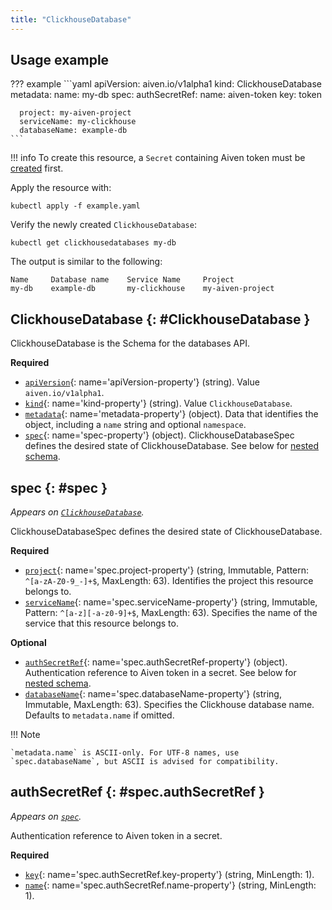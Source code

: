 ```yaml
---
title: "ClickhouseDatabase"
---
```


## Usage example

??? example 
    ```yaml
    apiVersion: aiven.io/v1alpha1
    kind: ClickhouseDatabase
    metadata:
      name: my-db
    spec:
      authSecretRef:
        name: aiven-token
        key: token
    
      project: my-aiven-project
      serviceName: my-clickhouse
      databaseName: example-db
    ```

!!! info
	To create this resource, a `Secret` containing Aiven token must be [created](/aiven-operator/authentication.html) first.

Apply the resource with:

```shell
kubectl apply -f example.yaml
```

Verify the newly created `ClickhouseDatabase`:

```shell
kubectl get clickhousedatabases my-db
```

The output is similar to the following:
```shell
Name     Database name    Service Name     Project             
my-db    example-db       my-clickhouse    my-aiven-project    
```

## ClickhouseDatabase {: #ClickhouseDatabase }

ClickhouseDatabase is the Schema for the databases API.

**Required**

- [`apiVersion`](#apiVersion-property){: name='apiVersion-property'} (string). Value `aiven.io/v1alpha1`.
- [`kind`](#kind-property){: name='kind-property'} (string). Value `ClickhouseDatabase`.
- [`metadata`](#metadata-property){: name='metadata-property'} (object). Data that identifies the object, including a `name` string and optional `namespace`.
- [`spec`](#spec-property){: name='spec-property'} (object). ClickhouseDatabaseSpec defines the desired state of ClickhouseDatabase. See below for [nested schema](#spec).

## spec {: #spec }

_Appears on [`ClickhouseDatabase`](#ClickhouseDatabase)._

ClickhouseDatabaseSpec defines the desired state of ClickhouseDatabase.

**Required**

- [`project`](#spec.project-property){: name='spec.project-property'} (string, Immutable, Pattern: `^[a-zA-Z0-9_-]+$`, MaxLength: 63). Identifies the project this resource belongs to.
- [`serviceName`](#spec.serviceName-property){: name='spec.serviceName-property'} (string, Immutable, Pattern: `^[a-z][-a-z0-9]+$`, MaxLength: 63). Specifies the name of the service that this resource belongs to.

**Optional**

- [`authSecretRef`](#spec.authSecretRef-property){: name='spec.authSecretRef-property'} (object). Authentication reference to Aiven token in a secret. See below for [nested schema](#spec.authSecretRef).
- [`databaseName`](#spec.databaseName-property){: name='spec.databaseName-property'} (string, Immutable, MaxLength: 63). Specifies the Clickhouse database name. Defaults to `metadata.name` if omitted.

!!! Note

    `metadata.name` is ASCII-only. For UTF-8 names, use `spec.databaseName`, but ASCII is advised for compatibility.

## authSecretRef {: #spec.authSecretRef }

_Appears on [`spec`](#spec)._

Authentication reference to Aiven token in a secret.

**Required**

- [`key`](#spec.authSecretRef.key-property){: name='spec.authSecretRef.key-property'} (string, MinLength: 1).
- [`name`](#spec.authSecretRef.name-property){: name='spec.authSecretRef.name-property'} (string, MinLength: 1).
